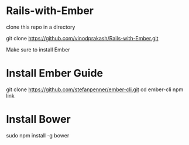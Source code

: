 Rails-with-Ember
================
 clone this repo in a directory
  
 git clone https://github.com/vinodprakash/Rails-with-Ember.git 
 
 Make sure to install Ember 
 
 Install Ember Guide
 ===================
 
  git clone https://github.com/stefanpenner/ember-cli.git
  cd ember-cli
  npm link
 
 Install Bower 
 =============
 
   sudo npm install -g bower
